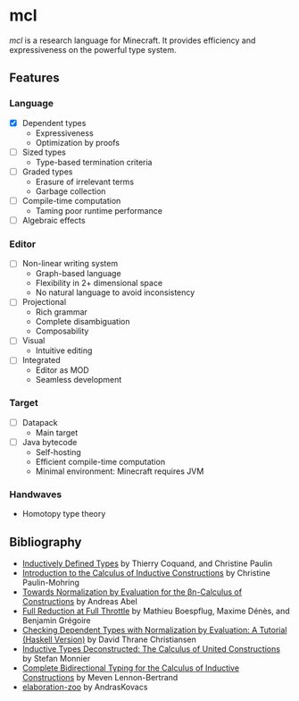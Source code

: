 # mcl

*mcl* is a research language for Minecraft.
It provides efficiency and expressiveness on the powerful type system.

## Features

### Language

- [x] Dependent types
  - Expressiveness
  - Optimization by proofs
- [ ] Sized types
  - Type-based termination criteria
- [ ] Graded types
  - Erasure of irrelevant terms
  - Garbage collection
- [ ] Compile-time computation
  - Taming poor runtime performance
- [ ] Algebraic effects

### Editor

- [ ] Non-linear writing system
  - Graph-based language
  - Flexibility in 2+ dimensional space
  - No natural language to avoid inconsistency
- [ ] Projectional
  - Rich grammar
  - Complete disambiguation
  - Composability
- [ ] Visual
  - Intuitive editing
- [ ] Integrated
  - Editor as MOD
  - Seamless development

### Target

- [ ] Datapack
  - Main target
- [ ] Java bytecode
  - Self-hosting
  - Efficient compile-time computation
  - Minimal environment: Minecraft requires JVM

### Handwaves

- Homotopy type theory

## Bibliography

- [Inductively Defined Types](https://doi.org/10.1007/3-540-52335-9_47) by Thierry Coquand, and Christine Paulin
- [Introduction to the Calculus of Inductive Constructions](https://hal.inria.fr/hal-01094195) by Christine Paulin-Mohring
- [Towards Normalization by Evaluation for the βη-Calculus of Constructions](https://doi.org/10.1007/978-3-642-12251-4_17) by Andreas Abel
- [Full Reduction at Full Throttle](https://doi.org/10.1007/978-3-642-25379-9_26) by Mathieu Boespflug, Maxime Dénès, and Benjamin Grégoire
- [Checking Dependent Types with Normalization by Evaluation: A Tutorial (Haskell Version)](https://davidchristiansen.dk/tutorials/implementing-types-hs.pdf) by David Thrane Christiansen
- [Inductive Types Deconstructed: The Calculus of United Constructions](https://doi.org/10.1145/3331554.3342607) by Stefan Monnier
- [Complete Bidirectional Typing for the Calculus of Inductive Constructions](https://arxiv.org/abs/2102.06513) by Meven Lennon-Bertrand
- [elaboration-zoo](https://github.com/AndrasKovacs/elaboration-zoo) by AndrasKovacs
